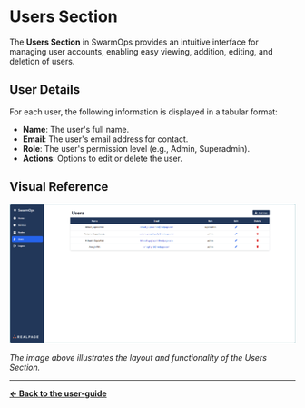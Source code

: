 # Users Section

The **Users Section** in SwarmOps provides an intuitive interface for managing user accounts, enabling easy viewing, addition, editing, and deletion of users.

## User Details

For each user, the following information is displayed in a tabular format:
- **Name**: The user's full name.
- **Email**: The user's email address for contact.
- **Role**: The user's permission level (e.g., Admin, Superadmin).
- **Actions**: Options to edit or delete the user.

## Visual Reference

![Users Section Visual Representation](images/users.png)

_The image above illustrates the layout and functionality of the Users Section._

---

**[← Back to the user-guide](../user-guide.md)**